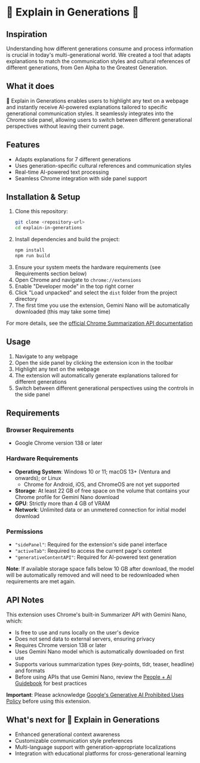 # 🌟 Explain in Generations 🌟

## Inspiration
Understanding how different generations consume and process information is crucial in today's multi-generational world. We created a tool that adapts explanations to match the communication styles and cultural references of different generations, from Gen Alpha to the Greatest Generation.

## **What it does**
🌟 Explain in Generations enables users to highlight any text on a webpage and instantly receive AI-powered explanations tailored to specific generational communication styles. It seamlessly integrates into the Chrome side panel, allowing users to switch between different generational perspectives without leaving their current page.

## **Features**
- Adapts explanations for 7 different generations
- Uses generation-specific cultural references and communication styles
- Real-time AI-powered text processing
- Seamless Chrome integration with side panel support

## Installation & Setup

1. Clone this repository:
   ```bash
   git clone <repository-url>
   cd explain-in-generations
   ```
2. Install dependencies and build the project:
   ```bash
   npm install
   npm run build
   ```
3. Ensure your system meets the hardware requirements (see Requirements section below)
4. Open Chrome and navigate to `chrome://extensions`
5. Enable "Developer mode" in the top right corner
6. Click "Load unpacked" and select the `dist` folder from the project directory
7. The first time you use the extension, Gemini Nano will be automatically downloaded (this may take some time)

For more details, see the [official Chrome Summarization API documentation](https://developer.chrome.com/docs/ai/summarizer-api)

## Usage

1. Navigate to any webpage
2. Open the side panel by clicking the extension icon in the toolbar
3. Highlight any text on the webpage
4. The extension will automatically generate explanations tailored for different generations
5. Switch between different generational perspectives using the controls in the side panel

## Requirements

### Browser Requirements
- Google Chrome version 138 or later

### Hardware Requirements
- **Operating System**: Windows 10 or 11; macOS 13+ (Ventura and onwards); or Linux
  - Chrome for Android, iOS, and ChromeOS are not yet supported
- **Storage**: At least 22 GB of free space on the volume that contains your Chrome profile for Gemini Nano download
- **GPU**: Strictly more than 4 GB of VRAM
- **Network**: Unlimited data or an unmetered connection for initial model download

### Permissions
- `"sidePanel"`: Required for the extension's side panel interface
- `"activeTab"`: Required to access the current page's content
- `"generativeContentAPI"`: Required for AI-powered text generation

**Note**: If available storage space falls below 10 GB after download, the model will be automatically removed and will need to be redownloaded when requirements are met again.

## API Notes

This extension uses Chrome's built-in Summarizer API with Gemini Nano, which:
- Is free to use and runs locally on the user's device
- Does not send data to external servers, ensuring privacy
- Requires Chrome version 138 or later
- Uses Gemini Nano model which is automatically downloaded on first use
- Supports various summarization types (key-points, tldr, teaser, headline) and formats
- Before using APIs that use Gemini Nano, review the [People + AI Guidebook](https://pair.withgoogle.com/guidebook/) for best practices

**Important**: Please acknowledge [Google's Generative AI Prohibited Uses Policy](https://policies.google.com/terms/generative-ai/use-policy) before using this extension.

## **What's next for 🌟 Explain in Generations**
- Enhanced generational context awareness
- Customizable communication style preferences
- Multi-language support with generation-appropriate localizations
- Integration with educational platforms for cross-generational learning